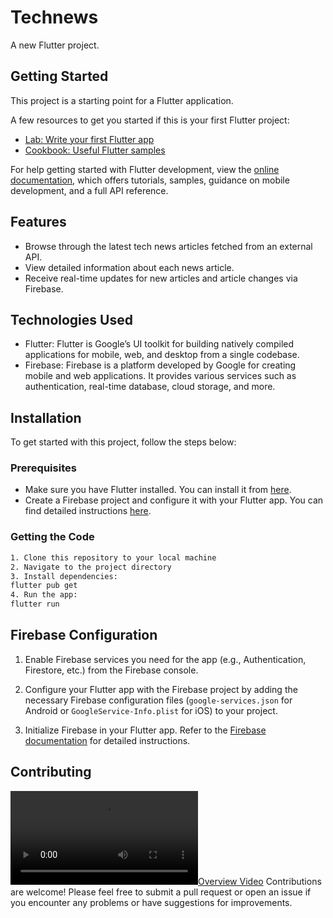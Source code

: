 # Technews

A new Flutter project.

## Getting Started

This project is a starting point for a Flutter application.

A few resources to get you started if this is your first Flutter project:

- [Lab: Write your first Flutter app](https://docs.flutter.dev/get-started/codelab)
- [Cookbook: Useful Flutter samples](https://docs.flutter.dev/cookbook)

For help getting started with Flutter development, view the
[online documentation](https://docs.flutter.dev/), which offers tutorials,
samples, guidance on mobile development, and a full API reference.

## Features

- Browse through the latest tech news articles fetched from an external API.
- View detailed information about each news article.
- Receive real-time updates for new articles and article changes via Firebase.
  
## Technologies Used

- Flutter: Flutter is Google’s UI toolkit for building natively compiled applications for mobile, web, and desktop from a single codebase.
- Firebase: Firebase is a platform developed by Google for creating mobile and web applications. It provides various services such as authentication, real-time database, cloud storage, and more.

## Installation

To get started with this project, follow the steps below:

### Prerequisites

- Make sure you have Flutter installed. You can install it from [here](https://flutter.dev/docs/get-started/install).
- Create a Firebase project and configure it with your Flutter app. You can find detailed instructions [here](https://firebase.google.com/docs/flutter/setup).

### Getting the Code
 ```bash
1. Clone this repository to your local machine
2. Navigate to the project directory
3. Install dependencies:
flutter pub get
4. Run the app:
flutter run
```
## Firebase Configuration

1. Enable Firebase services you need for the app (e.g., Authentication, Firestore, etc.) from the Firebase console.
   
2. Configure your Flutter app with the Firebase project by adding the necessary Firebase configuration files (`google-services.json` for Android or `GoogleService-Info.plist` for iOS) to your project.
   
3. Initialize Firebase in your Flutter app. Refer to the [Firebase documentation](https://firebase.google.com/docs/flutter/setup) for detailed instructions.
## Contributing
[![Overview Video](assets/video_2024-05-01_19-11-54.mp4)](link-to-your-video)
Contributions are welcome! Please feel free to submit a pull request or open an issue if you encounter any problems or have suggestions for improvements.


